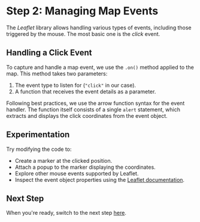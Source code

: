 # Step 2: Managing Map Events

The *Leaflet* library allows handling various types of events, including those triggered by the mouse. The most basic one is the *click* event.

## Handling a Click Event

To capture and handle a map event, we use the `.on()` method applied to the map. This method takes two parameters:  
1. The event type to listen for (`"click"` in our case).  
2. A function that receives the event details as a parameter.  

Following best practices, we use the arrow function syntax for the event handler. The function itself consists of a single `alert` statement, which extracts and displays the click coordinates from the event object.

## Experimentation

Try modifying the code to:
- Create a marker at the clicked position.
- Attach a popup to the marker displaying the coordinates.
- Explore other mouse events supported by Leaflet.
- Inspect the event object properties using the [Leaflet documentation](https://leafletjs.com/reference.html#map-event).

## Next Step

When you're ready, switch to the next step [here](https://github.com/AugustoCiuffoletti/leafletExercise2025/tree/step-3).
